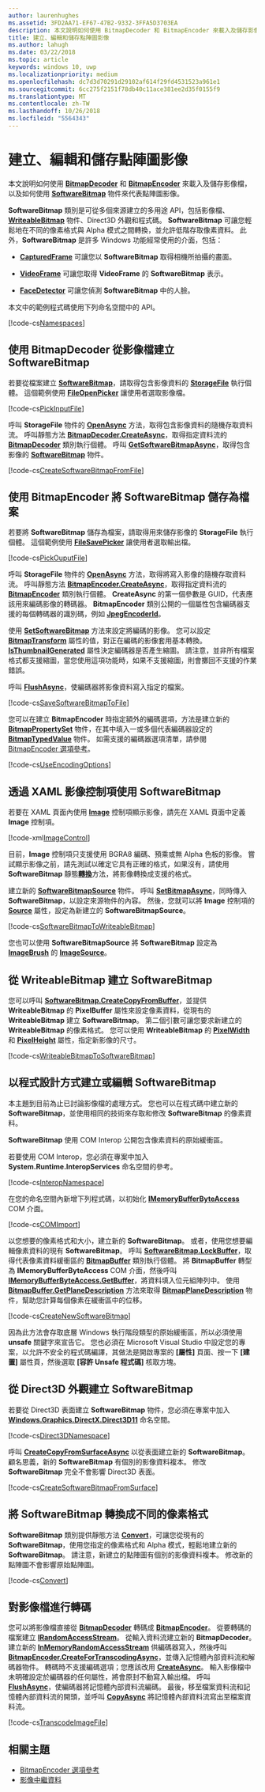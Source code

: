 ```yaml
---
author: laurenhughes
ms.assetid: 3FD2AA71-EF67-47B2-9332-3FFA5D3703EA
description: 本文說明如何使用 BitmapDecoder 和 BitmapEncoder 來載入及儲存影像檔，以及如何使用 SoftwareBitmap 物件來代表點陣圖影像。
title: 建立、編輯和儲存點陣圖影像
ms.author: lahugh
ms.date: 03/22/2018
ms.topic: article
keywords: windows 10, uwp
ms.localizationpriority: medium
ms.openlocfilehash: dc7d3d70291d29102af614f29fd4531523a961e1
ms.sourcegitcommit: 6cc275f2151f78db40c11ace381ee2d35f0155f9
ms.translationtype: MT
ms.contentlocale: zh-TW
ms.lasthandoff: 10/26/2018
ms.locfileid: "5564343"
---
```

# <a name="create-edit-and-save-bitmap-images"></a>建立、編輯和儲存點陣圖影像



本文說明如何使用 [**BitmapDecoder**](https://msdn.microsoft.com/library/windows/apps/br226176) 和 [**BitmapEncoder**](https://msdn.microsoft.com/library/windows/apps/br226206) 來載入及儲存影像檔，以及如何使用 [**SoftwareBitmap**](https://msdn.microsoft.com/library/windows/apps/dn887358) 物件來代表點陣圖影像。

**SoftwareBitmap** 類別是可從多個來源建立的多用途 API，包括影像檔、[**WriteableBitmap**](https://msdn.microsoft.com/library/windows/apps/br243259) 物件、Direct3D 外觀和程式碼。 **SoftwareBitmap** 可讓您輕鬆地在不同的像素格式與 Alpha 模式之間轉換，並允許低階存取像素資料。 此外，**SoftwareBitmap** 是許多 Windows 功能經常使用的介面，包括：

-   [**CapturedFrame**](https://msdn.microsoft.com/library/windows/apps/dn278725) 可讓您以 **SoftwareBitmap** 取得相機所拍攝的畫面。

-   [**VideoFrame**](https://msdn.microsoft.com/library/windows/apps/dn930917) 可讓您取得 **VideoFrame** 的 **SoftwareBitmap** 表示。

-   [**FaceDetector**](https://msdn.microsoft.com/library/windows/apps/dn974129) 可讓您偵測 **SoftwareBitmap** 中的人臉。

本文中的範例程式碼使用下列命名空間中的 API。

[!code-cs[Namespaces](./code/ImagingWin10/cs/MainPage.xaml.cs#SnippetNamespaces)]

## <a name="create-a-softwarebitmap-from-an-image-file-with-bitmapdecoder"></a>使用 BitmapDecoder 從影像檔建立 SoftwareBitmap

若要從檔案建立 [**SoftwareBitmap**](https://msdn.microsoft.com/library/windows/apps/dn887358)，請取得包含影像資料的 [**StorageFile**](https://msdn.microsoft.com/library/windows/apps/br227171) 執行個體。 這個範例使用 [**FileOpenPicker**](https://msdn.microsoft.com/library/windows/apps/br207847) 讓使用者選取影像檔。

[!code-cs[PickInputFile](./code/ImagingWin10/cs/MainPage.xaml.cs#SnippetPickInputFile)]

呼叫 **StorageFile** 物件的 [**OpenAsync**](https://msdn.microsoft.com/library/windows/apps/br227116) 方法，取得包含影像資料的隨機存取資料流。 呼叫靜態方法 [**BitmapDecoder.CreateAsync**](https://msdn.microsoft.com/library/windows/apps/br226182)，取得指定資料流的 [**BitmapDecoder**](https://msdn.microsoft.com/library/windows/apps/br226176) 類別執行個體。 呼叫 [**GetSoftwareBitmapAsync**](https://msdn.microsoft.com/library/windows/apps/dn887332)，取得包含影像的 [**SoftwareBitmap**](https://msdn.microsoft.com/library/windows/apps/dn887358) 物件。

[!code-cs[CreateSoftwareBitmapFromFile](./code/ImagingWin10/cs/MainPage.xaml.cs#SnippetCreateSoftwareBitmapFromFile)]

## <a name="save-a-softwarebitmap-to-a-file-with-bitmapencoder"></a>使用 BitmapEncoder 將 SoftwareBitmap 儲存為檔案

若要將 **SoftwareBitmap** 儲存為檔案，請取得用來儲存影像的 **StorageFile** 執行個體。 這個範例使用 [**FileSavePicker**](https://msdn.microsoft.com/library/windows/apps/br207871) 讓使用者選取輸出檔。

[!code-cs[PickOuputFile](./code/ImagingWin10/cs/MainPage.xaml.cs#SnippetPickOuputFile)]

呼叫 **StorageFile** 物件的 [**OpenAsync**](https://msdn.microsoft.com/library/windows/apps/br227116) 方法，取得將寫入影像的隨機存取資料流。 呼叫靜態方法 [**BitmapEncoder.CreateAsync**](https://msdn.microsoft.com/library/windows/apps/br226211)，取得指定資料流的 [**BitmapEncoder**](https://msdn.microsoft.com/library/windows/apps/br226206) 類別執行個體。 **CreateAsync** 的第一個參數是 GUID，代表應該用來編碼影像的轉碼器。 **BitmapEncoder** 類別公開的一個屬性包含編碼器支援的每個轉碼器的識別碼，例如 [**JpegEncoderId**](https://msdn.microsoft.com/library/windows/apps/br226226)。

使用 [**SetSoftwareBitmap**](https://msdn.microsoft.com/library/windows/apps/dn887337) 方法來設定將編碼的影像。 您可以設定 [**BitmapTransform**](https://msdn.microsoft.com/library/windows/apps/br226254) 屬性的值，對正在編碼的影像套用基本轉換。 [**IsThumbnailGenerated**](https://msdn.microsoft.com/library/windows/apps/br226225) 屬性決定編碼器是否產生縮圖。 請注意，並非所有檔案格式都支援縮圖，當您使用這項功能時，如果不支援縮圖，則會擲回不支援的作業錯誤。

呼叫 [**FlushAsync**](https://msdn.microsoft.com/library/windows/apps/br226216)，使編碼器將影像資料寫入指定的檔案。

[!code-cs[SaveSoftwareBitmapToFile](./code/ImagingWin10/cs/MainPage.xaml.cs#SnippetSaveSoftwareBitmapToFile)]

您可以在建立 **BitmapEncoder** 時指定額外的編碼選項，方法是建立新的 [**BitmapPropertySet**](https://msdn.microsoft.com/library/windows/apps/hh974338) 物件，在其中填入一或多個代表編碼器設定的 [**BitmapTypedValue**](https://msdn.microsoft.com/library/windows/apps/hh700687) 物件。 如需支援的編碼器選項清單，請參閱 [BitmapEncoder 選項參考](bitmapencoder-options-reference.md)。

[!code-cs[UseEncodingOptions](./code/ImagingWin10/cs/MainPage.xaml.cs#SnippetUseEncodingOptions)]

## <a name="use-softwarebitmap-with-a-xaml-image-control"></a>透過 XAML 影像控制項使用 SoftwareBitmap

若要在 XAML 頁面內使用 [**Image**](https://msdn.microsoft.com/library/windows/apps/br242752) 控制項顯示影像，請先在 XAML 頁面中定義 **Image** 控制項。

[!code-xml[ImageControl](./code/ImagingWin10/cs/MainPage.xaml#SnippetImageControl)]

目前，**Image** 控制項只支援使用 BGRA8 編碼、預乘或無 Alpha 色板的影像。 嘗試顯示影像之前，請先測試以確定它具有正確的格式，如果沒有，請使用 **SoftwareBitmap** 靜態[**轉換**](https://msdn.microsoft.com/library/windows/apps/dn887362)方法，將影像轉換成支援的格式。

建立新的 [**SoftwareBitmapSource**](https://msdn.microsoft.com/library/windows/apps/dn997854) 物件。 呼叫 [**SetBitmapAsync**](https://msdn.microsoft.com/library/windows/apps/dn997856)，同時傳入 **SoftwareBitmap**，以設定來源物件的內容。 然後，您就可以將 **Image** 控制項的 [**Source**](https://msdn.microsoft.com/library/windows/apps/br242760) 屬性，設定為新建立的 **SoftwareBitmapSource**。

[!code-cs[SoftwareBitmapToWriteableBitmap](./code/ImagingWin10/cs/MainPage.xaml.cs#SnippetSoftwareBitmapToWriteableBitmap)]

您也可以使用 **SoftwareBitmapSource** 將 **SoftwareBitmap** 設定為 [**ImageBrush**](https://msdn.microsoft.com/library/windows/apps/br210101) 的 [**ImageSource**](https://msdn.microsoft.com/library/windows/apps/br210105)。

## <a name="create-a-softwarebitmap-from-a-writeablebitmap"></a>從 WriteableBitmap 建立 SoftwareBitmap

您可以呼叫 [**SoftwareBitmap.CreateCopyFromBuffer**](https://msdn.microsoft.com/library/windows/apps/dn887370)，並提供 **WriteableBitmap** 的 **PixelBuffer** 屬性來設定像素資料，從現有的 **WriteableBitmap** 建立 **SoftwareBitmap**。 第二個引數可讓您要求新建立的 **WriteableBitmap** 的像素格式。 您可以使用 **WriteableBitmap** 的 [**PixelWidth**](https://msdn.microsoft.com/library/windows/apps/br243253) 和 [**PixelHeight**](https://msdn.microsoft.com/library/windows/apps/br243251) 屬性，指定新影像的尺寸。

[!code-cs[WriteableBitmapToSoftwareBitmap](./code/ImagingWin10/cs/MainPage.xaml.cs#SnippetWriteableBitmapToSoftwareBitmap)]

## <a name="create-or-edit-a-softwarebitmap-programmatically"></a>以程式設計方式建立或編輯 SoftwareBitmap

本主題到目前為止已討論影像檔的處理方式。 您也可以在程式碼中建立新的 **SoftwareBitmap**，並使用相同的技術來存取和修改 **SoftwareBitmap** 的像素資料。

**SoftwareBitmap** 使用 COM Interop 公開包含像素資料的原始緩衝區。

若要使用 COM Interop，您必須在專案中加入 **System.Runtime.InteropServices** 命名空間的參考。

[!code-cs[InteropNamespace](./code/ImagingWin10/cs/MainPage.xaml.cs#SnippetInteropNamespace)]

在您的命名空間內新增下列程式碼，以初始化 [**IMemoryBufferByteAccess**](https://msdn.microsoft.com/library/windows/desktop/mt297505) COM 介面。

[!code-cs[COMImport](./code/ImagingWin10/cs/MainPage.xaml.cs#SnippetCOMImport)]

以您想要的像素格式和大小，建立新的 **SoftwareBitmap**。 或者，使用您想要編輯像素資料的現有 **SoftwareBitmap**。 呼叫 [**SoftwareBitmap.LockBuffer**](https://msdn.microsoft.com/library/windows/apps/dn887380)，取得代表像素資料緩衝區的 [**BitmapBuffer**](https://msdn.microsoft.com/library/windows/apps/dn887325) 類別執行個體。 將 **BitmapBuffer** 轉型為 **IMemoryBufferByteAccess** COM 介面，然後呼叫 [**IMemoryBufferByteAccess.GetBuffer**](https://msdn.microsoft.com/library/windows/desktop/mt297506)，將資料填入位元組陣列中。 使用 [**BitmapBuffer.GetPlaneDescription**](https://msdn.microsoft.com/library/windows/apps/dn887330) 方法來取得 [**BitmapPlaneDescription**](https://msdn.microsoft.com/library/windows/apps/dn887342) 物件，幫助您計算每個像素在緩衝區中的位移。

[!code-cs[CreateNewSoftwareBitmap](./code/ImagingWin10/cs/MainPage.xaml.cs#SnippetCreateNewSoftwareBitmap)]

因為此方法會存取底層 Windows 執行階段類型的原始緩衝區，所以必須使用 **unsafe** 關鍵字來宣告它。 您也必須在 Microsoft Visual Studio 中設定您的專案，以允許不安全的程式碼編譯，其做法是開啟專案的 **\[屬性\]** 頁面、按一下 **\[建置\]** 屬性頁，然後選取 **\[容許 Unsafe 程式碼\]** 核取方塊。

## <a name="create-a-softwarebitmap-from-a-direct3d-surface"></a>從 Direct3D 外觀建立 SoftwareBitmap

若要從 Direct3D 表面建立 **SoftwareBitmap** 物件，您必須在專案中加入 [**Windows.Graphics.DirectX.Direct3D11**](https://msdn.microsoft.com/library/windows/apps/dn895104) 命名空間。

[!code-cs[Direct3DNamespace](./code/ImagingWin10/cs/MainPage.xaml.cs#SnippetDirect3DNamespace)]

呼叫 [**CreateCopyFromSurfaceAsync**](https://msdn.microsoft.com/library/windows/apps/dn887373) 以從表面建立新的 **SoftwareBitmap**。 顧名思義，新的 **SoftwareBitmap** 有個別的影像資料複本。 修改 **SoftwareBitmap** 完全不會影響 Direct3D 表面。

[!code-cs[CreateSoftwareBitmapFromSurface](./code/ImagingWin10/cs/MainPage.xaml.cs#SnippetCreateSoftwareBitmapFromSurface)]

## <a name="convert-a-softwarebitmap-to-a-different-pixel-format"></a>將 SoftwareBitmap 轉換成不同的像素格式

**SoftwareBitmap** 類別提供靜態方法 [**Convert**](https://msdn.microsoft.com/library/windows/apps/dn887362)，可讓您從現有的 **SoftwareBitmap**，使用您指定的像素格式和 Alpha 模式，輕鬆地建立新的 **SoftwareBitmap**。 請注意，新建立的點陣圖有個別的影像資料複本。 修改新的點陣圖不會影響原始點陣圖。

[!code-cs[Convert](./code/ImagingWin10/cs/MainPage.xaml.cs#SnippetConvert)]

## <a name="transcode-an-image-file"></a>對影像檔進行轉碼

您可以將影像檔直接從 [**BitmapDecoder**](https://msdn.microsoft.com/library/windows/apps/br226176) 轉碼成 [**BitmapEncoder**](https://msdn.microsoft.com/library/windows/apps/br226206)。 從要轉碼的檔案建立 [**IRandomAccessStream**](https://msdn.microsoft.com/library/windows/apps/br241731)。 從輸入資料流建立新的 **BitmapDecoder**。 建立新的 [**InMemoryRandomAccessStream**](https://msdn.microsoft.com/library/windows/apps/br241720) 供編碼器寫入，然後呼叫 [**BitmapEncoder.CreateForTranscodingAsync**](https://msdn.microsoft.com/library/windows/apps/br226214)，並傳入記憶體內部資料流和解碼器物件。 轉碼時不支援編碼選項；您應該改用 [**CreateAsync**](https://docs.microsoft.com/uwp/api/windows.graphics.imaging.bitmapencoder.createasync)。 輸入影像檔中未明確設定於編碼器的任何屬性，將會原封不動寫入輸出檔。 呼叫 [**FlushAsync**](https://msdn.microsoft.com/library/windows/apps/br226216)，使編碼器將記憶體內部資料流編碼。 最後，移至檔案資料流和記憶體內部資料流的開頭，並呼叫 [**CopyAsync**](https://msdn.microsoft.com/library/windows/apps/hh701827) 將記憶體內部資料流寫出至檔案資料流。

[!code-cs[TranscodeImageFile](./code/ImagingWin10/cs/MainPage.xaml.cs#SnippetTranscodeImageFile)]

## <a name="related-topics"></a>相關主題

* [BitmapEncoder 選項參考](bitmapencoder-options-reference.md)
* [影像中繼資料](image-metadata.md)
 

 




